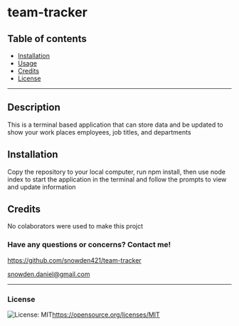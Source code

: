 # team-tracker

 ## Table of contents
* [Installation](#installation)
* [Usage](#usage)
* [Credits](#credits)
* [License](#license)

---
## Description

  This is a terminal based application that can store data and be updated to show your work places employees, job titles, and departments

## Installation
  Copy the repository to your local computer, run npm install, then use node index to start the application in the terminal and follow the prompts to view and update information


## Credits
  No colaborators were used to make this projct

  ### Have any questions or concerns? Contact me!
https://github.com/snowden421/team-tracker

snowden.daniel@gmail.com

  ---
### License
  ![License: MIT](https://img.shields.io/badge/License-MIT-yellow.svg)https://opensource.org/licenses/MIT
